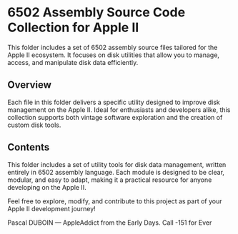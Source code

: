 # 6502 Assembly Source Code Collection for Apple II

This folder includes a set of 6502 assembly source files tailored for the Apple II ecosystem. It focuses on disk utilities that allow you to manage, access, and manipulate disk data efficiently.

## Overview

Each file in this folder delivers a specific utility designed to improve disk management on the Apple II. Ideal for enthusiasts and developers alike, this collection supports both vintage software exploration and the creation of custom disk tools.


## Contents

This folder includes a set of utility tools for disk data management, written entirely in 6502 assembly language. Each module is designed to be clear, modular, and easy to adapt, making it a practical resource for anyone developing on the Apple II.


Feel free to explore, modify, and contribute to this project as part of your Apple II development journey!

Pascal DUBOIN — AppleAddict from the Early Days.
Call -151 for Ever
